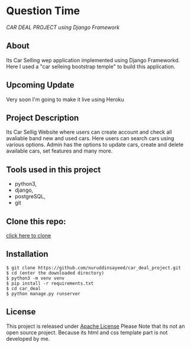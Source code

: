 # Question Time

_CAR DEAL PROJECT using Django Framework_

## About

Its Car Selling wep application implemented using Django Frameworkd.
Here I used a "car selleing bootstrap temple" to build this application.

## Upcoming Update

Very soon I'm going to make it live using Heroku

## Project Description

Its Car Sellig Website where users can create account and check all avaliable band new and used cars. Here users can search cars using various options. Admin has the options to update cars, create and delete available cars, set features and many more.

## Tools used in this project

- python3,
- django,
- postgreSQL,
- git

## Clone this repo:

[click here to clone](https://github.com/nuruddinsayeed/car_deal_project.git)

## Installation

```
$ git clone https://github.com/nuruddinsayeed/car_deal_project.git
$ cd (enter the downloaded directory)
$ python3 -m venv venv
$ pip install -r requirements.txt
$ cd car_deal
$ python manage.py runserver
```

## License

This project is released under [Apache License](https://www.apache.org/licenses/LICENSE-2.0)
Please Note that its not an open source project.
Because its html and css template part is not developed by me.
